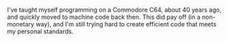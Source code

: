 I've taught myself programming on a Commodore C64, about 40 years ago, and quickly moved to machine code back then. This did pay off (in a non-monetary way),
and I'm still trying hard to create efficient code that meets my personal standards.
